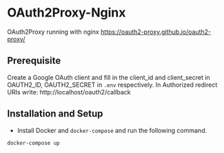 # OAuth2Proxy-Nginx

OAuth2Proxy running with nginx
https://oauth2-proxy.github.io/oauth2-proxy/

## Prerequisite

Create a Google OAuth client and fill in the client_id and client_secret
in OAUTH2_ID, OAUTH2_SECRET in `.env` respectively. In Authorized redirect URIs
write: http://localhost/oauth2/callback

## Installation and Setup

* Install Docker and `docker-compose` and run the following command.

```bash
docker-compose up
```
